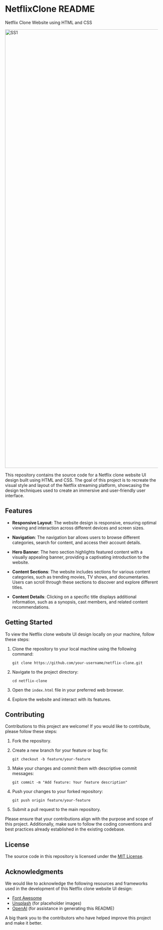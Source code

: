 # NetflixClone README
Netflix Clone Website using HTML and CSS

<img width="1440" alt="SS1" src="https://github.com/AK0561/NetflixClone/assets/97022114/b0d1505c-6903-40f2-adcd-5e31e5464ba5">

This repository contains the source code for a Netflix clone website UI design built using HTML and CSS. The goal of this project is to recreate the visual style and layout of the Netflix streaming platform, showcasing the design techniques used to create an immersive and user-friendly user interface.

## Features

- **Responsive Layout**: The website design is responsive, ensuring optimal viewing and interaction across different devices and screen sizes.

- **Navigation**: The navigation bar allows users to browse different categories, search for content, and access their account details.

- **Hero Banner**: The hero section highlights featured content with a visually appealing banner, providing a captivating introduction to the website.

- **Content Sections**: The website includes sections for various content categories, such as trending movies, TV shows, and documentaries. Users can scroll through these sections to discover and explore different titles.

- **Content Details**: Clicking on a specific title displays additional information, such as a synopsis, cast members, and related content recommendations.

## Getting Started

To view the Netflix clone website UI design locally on your machine, follow these steps:

1. Clone the repository to your local machine using the following command:

   ```shell
   git clone https://github.com/your-username/netflix-clone.git
   ```

2. Navigate to the project directory:

   ```shell
   cd netflix-clone
   ```

3. Open the `index.html` file in your preferred web browser.

4. Explore the website and interact with its features.

## Contributing

Contributions to this project are welcome! If you would like to contribute, please follow these steps:

1. Fork the repository.

2. Create a new branch for your feature or bug fix:

   ```shell
   git checkout -b feature/your-feature
   ```

3. Make your changes and commit them with descriptive commit messages:

   ```shell
   git commit -m "Add feature: Your feature description"
   ```

4. Push your changes to your forked repository:

   ```shell
   git push origin feature/your-feature
   ```

5. Submit a pull request to the main repository.

Please ensure that your contributions align with the purpose and scope of this project. Additionally, make sure to follow the coding conventions and best practices already established in the existing codebase.

## License

The source code in this repository is licensed under the [MIT License](LICENSE).

## Acknowledgments

We would like to acknowledge the following resources and frameworks used in the development of this Netflix clone website UI design:

- [Font Awesome](https://fontawesome.com/)
- [Unsplash](https://unsplash.com/) (for placeholder images)
- [OpenAI](https://openai.com/) (for assistance in generating this README)

A big thank you to the contributors who have helped improve this project and make it better.

